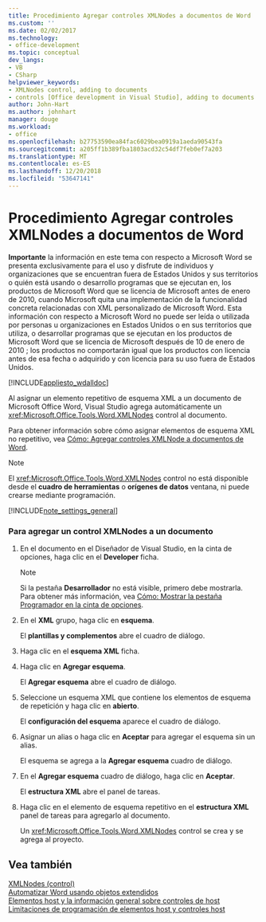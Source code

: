 ```yaml
---
title: Procedimiento Agregar controles XMLNodes a documentos de Word
ms.custom: ''
ms.date: 02/02/2017
ms.technology:
- office-development
ms.topic: conceptual
dev_langs:
- VB
- CSharp
helpviewer_keywords:
- XMLNodes control, adding to documents
- controls [Office development in Visual Studio], adding to documents
author: John-Hart
ms.author: johnhart
manager: douge
ms.workload:
- office
ms.openlocfilehash: b27753590ea84fac6029bea0919a1aeda90543fa
ms.sourcegitcommit: a205ff1b389fba1803acd32c54df7feb0ef7a203
ms.translationtype: MT
ms.contentlocale: es-ES
ms.lasthandoff: 12/20/2018
ms.locfileid: "53647141"
---
```

# <a name="how-to-add-xmlnodes-controls-to-word-documents"></a>Procedimiento Agregar controles XMLNodes a documentos de Word
  **Importante** la información en este tema con respecto a Microsoft Word se presenta exclusivamente para el uso y disfrute de individuos y organizaciones que se encuentran fuera de Estados Unidos y sus territorios o quién está usando o desarrollo programas que se ejecutan en, los productos de Microsoft Word que se licencia de Microsoft antes de enero de 2010, cuando Microsoft quita una implementación de la funcionalidad concreta relacionadas con XML personalizado de Microsoft Word. Esta información con respecto a Microsoft Word no puede ser leída o utilizada por personas u organizaciones en Estados Unidos o en sus territorios que utiliza, o desarrollar programas que se ejecutan en los productos de Microsoft Word que se licencia de Microsoft después de 10 de enero de 2010 ; los productos no comportarán igual que los productos con licencia antes de esa fecha o adquirido y con licencia para su uso fuera de Estados Unidos.  
  
 [!INCLUDE[appliesto_wdalldoc](../vsto/includes/appliesto-wdalldoc-md.md)]  
  
 Al asignar un elemento repetitivo de esquema XML a un documento de Microsoft Office Word, Visual Studio agrega automáticamente un <xref:Microsoft.Office.Tools.Word.XMLNodes> control al documento.  
  
 Para obtener información sobre cómo asignar elementos de esquema XML no repetitivo, vea [Cómo: Agregar controles XMLNode a documentos de Word](../vsto/how-to-add-xmlnode-controls-to-word-documents.md).  
  
> [!NOTE]  
>  El <xref:Microsoft.Office.Tools.Word.XMLNodes> control no está disponible desde el **cuadro de herramientas** o **orígenes de datos** ventana, ni puede crearse mediante programación.  
  
 [!INCLUDE[note_settings_general](../sharepoint/includes/note-settings-general-md.md)]  
  
### <a name="to-add-an-xmlnodes-control-to-a-document"></a>Para agregar un control XMLNodes a un documento  
  
1.  En el documento en el Diseñador de Visual Studio, en la cinta de opciones, haga clic en el **Developer** ficha.  
  
    > [!NOTE]  
    >  Si la pestaña **Desarrollador** no está visible, primero debe mostrarla. Para obtener más información, vea [Cómo: Mostrar la pestaña Programador en la cinta de opciones](../vsto/how-to-show-the-developer-tab-on-the-ribbon.md).  
  
2.  En el **XML** grupo, haga clic en **esquema**.  
  
     El **plantillas y complementos** abre el cuadro de diálogo.  
  
3.  Haga clic en el **esquema XML** ficha.  
  
4.  Haga clic en **Agregar esquema**.  
  
     El **Agregar esquema** abre el cuadro de diálogo.  
  
5.  Seleccione un esquema XML que contiene los elementos de esquema de repetición y haga clic en **abierto**.  
  
     El **configuración del esquema** aparece el cuadro de diálogo.  
  
6.  Asignar un alias o haga clic en **Aceptar** para agregar el esquema sin un alias.  
  
     El esquema se agrega a la **Agregar esquema** cuadro de diálogo.  
  
7.  En el **Agregar esquema** cuadro de diálogo, haga clic en **Aceptar**.  
  
     El **estructura XML** abre el panel de tareas.  
  
8.  Haga clic en el elemento de esquema repetitivo en el **estructura XML** panel de tareas para agregarlo al documento.  
  
     Un <xref:Microsoft.Office.Tools.Word.XMLNodes> control se crea y se agrega al proyecto.  
  
## <a name="see-also"></a>Vea también  
 [XMLNodes (control)](../vsto/xmlnodes-control.md)   
 [Automatizar Word usando objetos extendidos](../vsto/automating-word-by-using-extended-objects.md)   
 [Elementos host y la información general sobre controles de host](../vsto/host-items-and-host-controls-overview.md)   
 [Limitaciones de programación de elementos host y controles host](../vsto/programmatic-limitations-of-host-items-and-host-controls.md)  
  
  